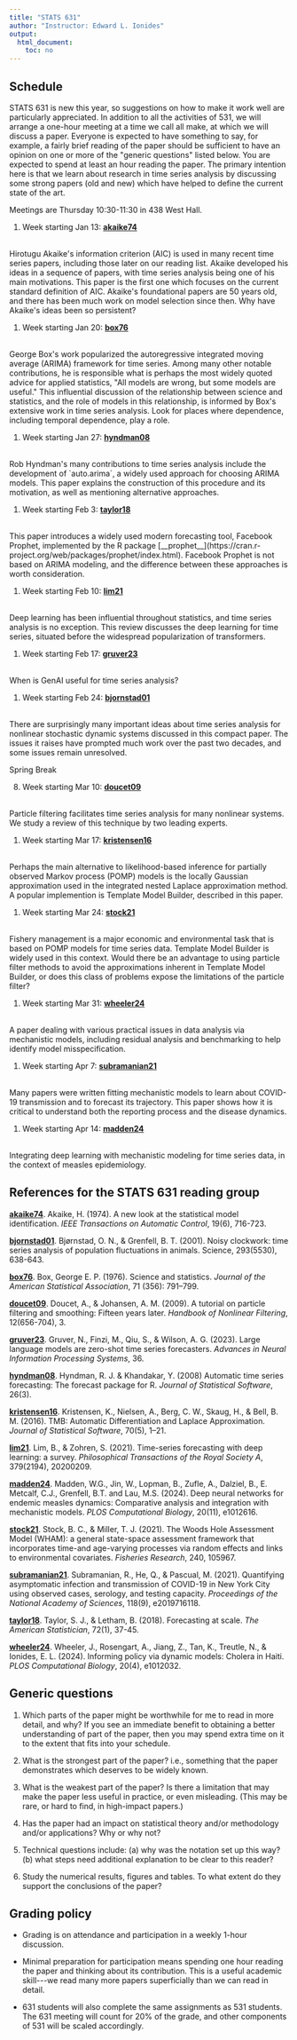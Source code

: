 ```yaml
---
title: "STATS 631"
author: "Instructor: Edward L. Ionides"
output:
  html_document:
    toc: no
---
```



## Schedule

STATS 631 is new this year, so suggestions on how to make it work well are particularly appreciated.
In addition to all the activities of 531, we will arrange a one-hour meeting at a time we call all make, at which we will discuss a paper.
Everyone is expected to have something to say, for example, a fairly brief reading of the paper should be sufficient to have an opinion on one or more of the "generic questions" listed below.
You are expected to spend at least an hour reading the paper.
The primary intention here is that we learn about research in time series analysis by discussing some strong papers (old and new) which have helped to define the current state of the art. 

Meetings are Thursday 10:30-11:30 in 438 West Hall.

1. Week starting Jan 13: [__akaike74__](https://doi.org/10.1109/TAC.1974.1100705)
<br>
Hirotugu Akaike's information criterion (AIC) is used in many recent time series papers, including those later on our reading list.
Akaike developed his ideas in a sequence of papers, with time series analysis being one of his main motivations.
This paper is the first one which focuses on the current standard definition of AIC.
Akaike's foundational papers are 50 years old, and there has been much work on model selection since then.
Why have  Akaike's ideas been so persistent?  

1. Week starting Jan 20: [__box76__](https://doi.org/10.1080/01621459.1976.10480949)
<br>
George Box's work popularized the autoregressive integrated moving average (ARIMA) framework for time series.
Among many other notable contributions, he is responsible what is perhaps the most widely quoted advice for applied statistics, "All models are wrong, but some models are useful."
This influential discussion of the relationship between science and statistics, and the role of models in this relationship, is informed by Box's extensive work in time series analysis.
Look for places where dependence, including temporal dependence, play a role.

1. Week starting Jan 27: [__hyndman08__](https://doi.org/10.18637/jss.v027.i03)
<br>
Rob Hyndman's many contributions to time series analysis include the development of `auto.arima`, a widely used approach for choosing ARIMA models.
This paper explains the construction of this procedure and its motivation, as well as mentioning alternative approaches. 

1. Week starting Feb 3: [__taylor18__](https://doi.org/10.1080/00031305.2017.1380080)
<br>
This paper introduces a widely used modern forecasting tool, Facebook Prophet, implemented by the R package [__prophet__](https://cran.r-project.org/web/packages/prophet/index.html).
Facebook Prophet is not based on ARIMA modeling, and the difference between these approaches is worth consideration.

1. Week starting Feb 10: [__lim21__](https://doi.org/10.1098/rsta.2020.0209)
<br>
Deep learning has been influential throughout statistics, and time series analysis is no exception.
This review discusses the deep learning for time series, situated before the widespread popularization of transformers.

1. Week starting Feb 17: [__gruver23__](https://proceedings.neurips.cc/paper_files/paper/2023/file/3eb7ca52e8207697361b2c0fb3926511-Paper-Conference.pdf)
<br>
When is GenAI useful for time series analysis? 

1. Week starting Feb 24: [__bjornstad01__](https://doi.org/10.1126/science.1062226)
<br>
There are surprisingly many important ideas about time series analysis for nonlinear stochastic dynamic systems discussed in this compact paper.
The issues it raises have prompted much work over the past two decades, and some issues remain unresolved.

Spring Break

8. Week starting Mar 10: [__doucet09__](http://www.warwick.ac.uk/fac/sci/statistics/staff/academic-research/johansen/publications/dj11.pdf)
<br>
Particle filtering facilitates time series analysis for many nonlinear systems. We study a review of this technique by two leading experts.  

1. Week starting Mar 17: [__kristensen16__](https://doi.org/10.18637/jss.v070.i05)
<br>
Perhaps the main alternative to likelihood-based inference for partially observed Markov process (POMP) models is the locally Gaussian approximation used in the integrated nested Laplace approximation method.
A popular implemention is Template Model Builder, described in this paper.

1. Week starting Mar 24: [__stock21__](https://doi.org/10.1016/j.fishres.2021.105967)
<br>
Fishery management is a major economic and environmental task that is based on POMP models for time series data.
Template Model Builder is widely used in this context.
Would there be an advantage to using particle filter methods to avoid the approximations inherent in Template Model Builder, or does this class of problems expose the limitations of the particle filter?

1. Week starting Mar 31: [__wheeler24__](https://doi.org/10.1371/journal.pcbi.1012032)
<br>
A paper dealing with various practical issues in data analysis via mechanistic models, including residual analysis and benchmarking to help identify model misspecification.

1. Week starting Apr 7: [__subramanian21__](https://doi.org/10.1073/pnas.2019716118)
<br>
Many papers were written fitting mechanistic models to learn about COVID-19 transmission and to forecast its trajectory. This paper shows how it is critical to understand both the reporting process and the disease dynamics.

1. Week starting Apr 14: [__madden24__](https://doi.org/10.1371/journal.pcbi.1012616)
<br>
Integrating deep learning with mechanistic modeling for time series data, in the context of measles epidemiology.

## References for the STATS 631 reading group

[__akaike74__](https://doi.org/10.1109/TAC.1974.1100705).
Akaike, H. (1974). A new look at the statistical model identification. _IEEE Transactions on Automatic Control_, 19(6), 716-723. 

[__bjornstad01__](https://doi.org/10.1126/science.1062226).
Bjørnstad, O. N., & Grenfell, B. T. (2001). Noisy clockwork: time series analysis of population fluctuations in animals. Science, 293(5530), 638-643. 

[__box76__](https://doi.org/10.1080/01621459.1976.10480949).
Box, George E. P. (1976). Science and statistics. _Journal of the American Statistical Association_, 71 (356): 791–799.

[__doucet09__](http://www.warwick.ac.uk/fac/sci/statistics/staff/academic-research/johansen/publications/dj11.pdf).
Doucet, A., & Johansen, A. M. (2009). A tutorial on particle filtering and smoothing: Fifteen years later. _Handbook of Nonlinear Filtering_, 12(656-704), 3. 

[__gruver23__](https://proceedings.neurips.cc/paper_files/paper/2023/file/3eb7ca52e8207697361b2c0fb3926511-Paper-Conference.pdf).
Gruver, N., Finzi, M., Qiu, S., & Wilson, A. G. (2023). Large language models are zero-shot time series forecasters. _Advances in Neural Information Processing Systems_, 36.

[__hyndman08__](https://doi.org/10.18637/jss.v027.i03).
Hyndman, R. J. & Khandakar, Y. (2008) Automatic time series forecasting: The forecast package for R. _Journal of Statistical Software_, 26(3).  

[__kristensen16__](https://doi.org/10.18637/jss.v070.i05).
 Kristensen, K., Nielsen, A., Berg, C. W., Skaug, H., & Bell, B. M. (2016). TMB: Automatic Differentiation and Laplace Approximation. _Journal of Statistical Software_, 70(5), 1–21. 

[__lim21__](https://doi.org/10.1098/rsta.2020.0209).
Lim, B., & Zohren, S. (2021). Time-series forecasting with deep learning: a survey. _Philosophical Transactions of the Royal Society A_, 379(2194), 20200209. 

[__madden24__](https://doi.org/10.1371/journal.pcbi.1012616).
Madden, W.G., Jin, W., Lopman, B., Zufle, A., Dalziel, B., E. Metcalf, C.J., Grenfell, B.T. and Lau, M.S. (2024). Deep neural networks for endemic measles dynamics: Comparative analysis and integration with mechanistic models. _PLOS Computational Biology_, 20(11), e1012616.

[__stock21__](https://doi.org/10.1016/j.fishres.2021.105967).
Stock, B. C., & Miller, T. J. (2021). The Woods Hole Assessment Model (WHAM): a general state-space assessment framework that incorporates time-and age-varying processes via random effects and links to environmental covariates. _Fisheries Research_, 240, 105967.

[__subramanian21__](https://doi.org/10.1073/pnas.2019716118).
Subramanian, R., He, Q., & Pascual, M. (2021). Quantifying asymptomatic infection and transmission of COVID-19 in New York City using observed cases, serology, and testing capacity. _Proceedings of the National Academy of Sciences_, 118(9), e2019716118.

[__taylor18__](https://doi.org/10.1080/00031305.2017.1380080).
Taylor, S. J., & Letham, B. (2018). Forecasting at scale. _The American Statistician_, 72(1), 37-45. 

[__wheeler24__](https://doi.org/10.1371/journal.pcbi.1012032).
Wheeler, J., Rosengart, A., Jiang, Z., Tan, K., Treutle, N., & Ionides, E. L. (2024). Informing policy via dynamic models: Cholera in Haiti. _PLOS Computational Biology_, 20(4), e1012032. 


## Generic questions

1. Which parts of the paper might be worthwhile for me to read in more detail, and why? If you see an immediate benefit to obtaining a better understanding of part of the paper, then you may spend extra time on it to the extent that fits into your schedule. 

1. What is the strongest part of the paper? i.e., something that the paper demonstrates which deserves to be widely known.

1. What is the weakest part of the paper? Is there a limitation that may make the paper less useful in practice, or even misleading. (This may be rare, or hard to find, in high-impact papers.)

1. Has the paper had an impact on statistical theory and/or methodology and/or applications? Why or why not?

1. Technical questions include: (a) why was the notation set up this way? (b) what steps need additional explanation to be clear to this reader?

1. Study the numerical results, figures and tables. To what extent do they support the conclusions of the paper?
    
## Grading policy

* Grading is on attendance and participation in a weekly 1-hour discussion.

* Minimal preparation for participation means spending one hour reading the paper and thinking about its contribution. This is a useful academic skill---we read many more papers superficially than we can read in detail.

* 631 students will also complete the same assignments as 531 students. The 631 meeting will count for 20% of the grade, and other components of 531 will be scaled accordingly.






